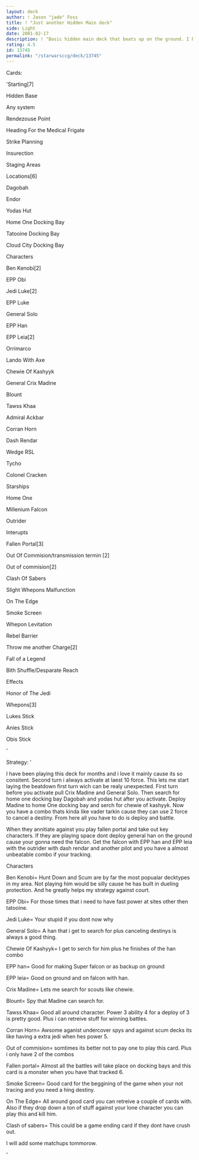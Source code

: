 ```yaml
---
layout: deck
author: ! Jason "jade" Foss
title: ! "Just another Hidden Main deck"
side: Light
date: 2001-02-17
description: ! "Basic hidden main deck that beats up on the ground. I have been using this deck for a long time and its realy consitant and puts up a battle against all dark decks."
rating: 4.5
id: 13745
permalink: "/starwarsccg/deck/13745"
---
```

Cards: 

'Starting[7]

Hidden Base

Any system

Rendezouse Point

Heading For the Medical Frigate

Strike Planning

Insurection

Staging Areas


Locations[6]

Dagobah

Endor

Yodas Hut 

Home One Docking Bay

Tatooine Docking Bay

Cloud City Docking Bay


Characters

Ben Kenobi[2]

EPP Obi

Jedi Luke[2]

EPP Luke

General Solo

EPP Han

EPP Leia[2]

Orrimarco

Lando With Axe

Chewie Of Kashyyk

General Crix Madine

Blount

Tawss Khaa

Admiral Ackbar

Corran Horn

Dash Rendar

Wedge RSL

Tycho

Colonel Cracken


Starships

Home One

Millenium Falcon

Outrider


Interupts

Fallen Portal[3]

Out Of Commision/transmission termin [2]

Out of commision[2]

Clash Of Sabers

Slight Whepons Malfunction

On The Edge

Smoke Screen

Whepon Levitation

Rebel Barrier

Throw me another Charge[2]

Fall of a Legend

Bith Shuffle/Desparate Reach


Effects

Honor of The Jedi


Whepons[3]

Lukes Stick

Anies Stick

Obis Stick


'

Strategy: '

 I have been playing this deck for months and i love it mainly cause its so consitent. Second turn i always activate at laest 10 force. This lets me start laying the beatdown first turn wich can be realy unexpected. First turn before you activate pull Crix Madine and General Solo. Then search for home one docking bay Dagobah and yodas hut after you activate. Deploy Madine to home One docking bay and serch for chewie of kashyyk. Now you have a combo thats kinda like vader tarkin cause they can use 2 force to cancel a destiny. From here all you have to do is deploy and battle.

When they annitiate against you play fallen portal and take out key characters. If they are playing space dont deploy general han on the ground cause your gonna need the falcon. Get the falcon with EPP han and EPP leia with the outrider with dash rendar and another pilot and you have a almost unbeatable combo if your tracking. 


Characters


Ben Kenobi= Hunt Down and Scum are by far the most popualar decktypes in my area. Not playing him would be silly cause he has built in dueling protection. And he greatly helps my strategy against court.


EPP Obi= For those times that i need to have fast power at sites other then tatooine.


Jedi Luke= Your stupid if you dont now why


General Solo= A han that i get to search for plus canceling destinys is always a good thing.


Chewie Of Kashyyk= I get to serch for him plus he finishes of the han combo


EPP han= Good for making Super falcon or as backup on ground


EPP leia= Good on ground and on falcon with han.


Crix Madine= Lets me search for scouts like chewie.


Blount= Spy that Madine can search for.


Tawss Khaa= Good all around character. Power 3 ability 4 for a deploy of 3 is pretty good. Plus i can retreive stuff for winning battles.


Corran Horn= Awsome aganist undercover spys and against scum decks its like having a extra jedi when hes power 5.


Out of commision= somtimes its better not to pay one to play this card. Plus i only have 2 of the combos


Fallen portal= Almost all the battles will take place on docking bays and this card is a monster when you have that tracked 6.


Smoke Screen= Good card for the beggining of the game when your not tracing and you need a hing destiny.


On The Edge= All around good card you can retreive a couple of cards with. Also if they drop down a ton of stuff against your lone character you can play this and kill him.


Clash of sabers= This could be a game ending card if they dont have crush out.


I will add some matchups tommorow.













'
